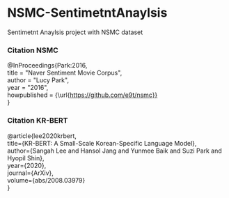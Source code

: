 # NSMC-SentimetntAnaylsis
Sentimetnt Anaylsis project with NSMC dataset


### Citation NSMC
@InProceedings{Park:2016, \
  title        = "Naver Sentiment Movie Corpus", \
  author       = "Lucy Park", \
  year         = "2016", \
  howpublished = {\\url{https://github.com/e9t/nsmc}} \
}

### Citation KR-BERT
@article{lee2020krbert, \
    title={KR-BERT: A Small-Scale Korean-Specific Language Model}, \
    author={Sangah Lee and Hansol Jang and Yunmee Baik and Suzi Park and Hyopil Shin}, \
    year={2020}, \
    journal={ArXiv}, \
    volume={abs/2008.03979} \
  }
